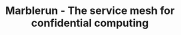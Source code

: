 ---
title: Marblerun - The service mesh for confidential computing
claim: The service mesh for confidential computing
description:
  "**Marblerun** makes it easy to deploy, scale, and verify your SGX-based apps on vanilla Kubernetes. Think Istio/Consul/Linkerd for [confidential computing](https://confidentialcomputing.io/). It's open source, written in Go, and truely cloud native."
buttons:
  get_started:
    caption: Get started →
    url: '/docs/getting-started/quickstart/'
  community:
    caption: Join the community
    url: '/community/'
features_list:
  items:
    - title: Everything always encrypted (even&nbsp;at&nbsp;runtime)
      icon: fas fa-lock
      description:
        All services run in secure enclaves; your data and code are encrypted even at runtime. Between enclaves, data is transmitted via mTLS. 
    - title: End-to-end verifiability for the whole cluster
      icon: fas fa-file-signature
      description:
        Get cryptographic proof that the topology of your cluster adheres to a Manifest defined in simple JSON.
    - title: Keep using your existing tools and stacks
      icon: fas fa-tools
      description:
        Despite using the latest confidential-computing tech, Marblerun works frictionless with [K8s](https://kubernetes.io/), [Helm](https://helm.sh/) and conventional services meshes. 
    - title: Cloud native and cloud agnostic
      icon: fas fa-cloud
      description:
        Marblerun is written in Go and uses standards like gRPC and REST. It scales and secures your apps in any cloud that has Intel SGX - like [Azure](https://azure.microsoft.com/en-us/solutions/confidential-compute/).
    - title: Deploy your first app in minutes 
      icon: fas fa-shipping-fast
      description:
        Usability and simplicity (and security of course!) are our guiding principles. Porting and deploying existing distributed Go apps only takes a few [simple steps](/docs/getting-started/quickstart).
    - title: Open source and open standards
      icon: fab fa-github
      description:
        Marblerun is open source and builds upon the industry standard [Open Enclave](https://openenclave.io/sdk/) and [Edgeless RT](https://github.com/edgelesssys/edgelessrt). In the future, it will also support [Graphene](https://github.com/oscarlab/graphene).
---